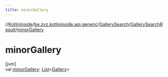 ```yaml
---
title: minorGallery
---
```

//[KotlinInside](../../../../index.html)/[be.zvz.kotlininside.api.generic](../../index.html)/[GallerySearch](../index.html)/[GallerySearchResult](index.html)/[minorGallery](minor-gallery.html)



# minorGallery



[jvm]\
val [minorGallery](minor-gallery.html): [List](https://kotlinlang.org/api/latest/jvm/stdlib/kotlin.collections/-list/index.html)&lt;[Gallery](../../../be.zvz.kotlininside.api.type/-gallery/index.html)&gt;




